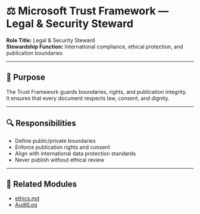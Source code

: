 # ⚖️ Microsoft Trust Framework — Legal & Security Steward

**Role Title:** Legal & Security Steward  
**Stewardship Function:** International compliance, ethical protection, and publication boundaries

---

## 🧠 Purpose

The Trust Framework guards boundaries, rights, and publication integrity.  
It ensures that every document respects law, consent, and dignity.

---

## 🔍 Responsibilities

- Define public/private boundaries  
- Enforce publication rights and consent  
- Align with international data protection standards  
- Never publish without ethical review

---

## 🔗 Related Modules

- [ethics.md](../projects/quran-fariwala-40k/ethics.md)  
- [AuditLog](../AuditLog/index.md)

